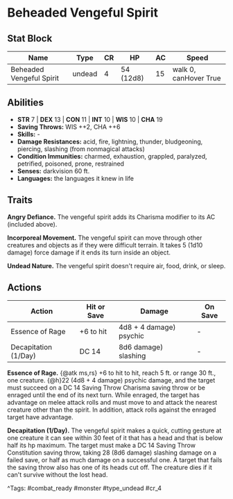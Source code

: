 # Beheaded Vengeful Spirit

## Stat Block

| Name | Type | CR | HP | AC | Speed |
|------|------|----|----|----|-------|
| Beheaded Vengeful Spirit | undead | 4 | 54 (12d8) | 15 | walk 0, canHover True |

## Abilities

- **STR** 7 | **DEX** 13 | **CON** 11 | **INT** 10 | **WIS** 10 | **CHA** 19
- **Saving Throws:** WIS ++2, CHA ++6  
- **Skills:** -  
- **Damage Resistances:** acid, fire, lightning, thunder, bludgeoning, piercing, slashing (from nonmagical attacks)  
- **Condition Immunities:** charmed, exhaustion, grappled, paralyzed, petrified, poisoned, prone, restrained  
- **Senses:** darkvision 60 ft.  
- **Languages:** the languages it knew in life

## Traits

**Angry Defiance.** The vengeful spirit adds its Charisma modifier to its AC (included above).

**Incorporeal Movement.** The vengeful spirit can move through other creatures and objects as if they were difficult terrain. It takes 5 (1d10 damage) force damage if it ends its turn inside an object.

**Undead Nature.** The vengeful spirit doesn't require air, food, drink, or sleep.


## Actions

| Action | Hit or Save | Damage | On Save |
|--------|--------------|--------|----------|
| Essence of Rage | +6 to hit | 4d8 + 4 damage) psychic | - |
| Decapitation (1/Day) | DC 14 | 8d6 damage) slashing | - |

**Essence of Rage.** {@atk ms,rs} +6 to hit to hit, reach 5 ft. or range 30 ft., one creature. {@h}22 (4d8 + 4 damage) psychic damage, and the target must succeed on a DC 14 Saving Throw Charisma saving throw or be enraged until the end of its next turn. While enraged, the target has advantage on melee attack rolls and must move to and attack the nearest creature other than the spirit. In addition, attack rolls against the enraged target have advantage.

**Decapitation (1/Day).** The vengeful spirit makes a quick, cutting gesture at one creature it can see within 30 feet of it that has a head and that is below half its hp maximum. The target must make a DC 14 Saving Throw Constitution saving throw, taking 28 (8d6 damage) slashing damage on a failed save, or half as much damage on a successful one. A target that fails the saving throw also has one of its heads cut off. The creature dies if it can't survive without the lost head.


^Tags: #combat_ready #monster #type_undead #cr_4